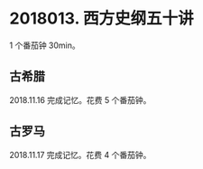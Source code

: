# 2018013. 西方史纲五十讲
1 个番茄钟 30min。

## 古希腊

2018.11.16 完成记忆。花费 5 个番茄钟。

## 古罗马

2018.11.17 完成记忆。花费 4 个番茄钟。
